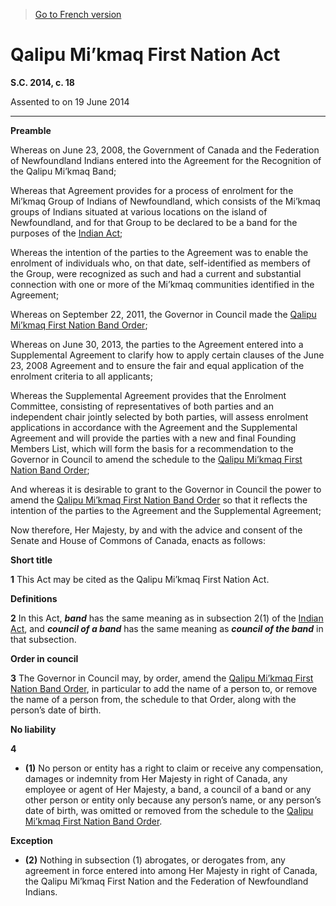 > [Go to French version](/fr/Lois/Lois%20du%20Canada/2014/ch.%2018.md)

# Qalipu Mi’kmaq First Nation Act

**S.C. 2014, c. 18**


Assented to on 19 June 2014

----------




**Preamble**

Whereas on June 23, 2008, the Government of Canada and the Federation of Newfoundland Indians entered into the Agreement for the Recognition of the Qalipu Mi’kmaq Band;

Whereas that Agreement provides for a process of enrolment for the Mi’kmaq Group of Indians of Newfoundland, which consists of the Mi’kmaq groups of Indians situated at various locations on the island of Newfoundland, and for that Group to be declared to be a band for the purposes of the [Indian Act](/en/Acts/Revised%20Statutes%20of%20Canada/I/I-5.md);

Whereas the intention of the parties to the Agreement was to enable the enrolment of individuals who, on that date, self-identified as members of the Group, were recognized as such and had a current and substantial connection with one or more of the Mi’kmaq communities identified in the Agreement;

Whereas on September 22, 2011, the Governor in Council made the [Qalipu Mi’kmaq First Nation Band Order](/en/Regulations/Statutory%20Orders%20and%20Regulations/2011/180.md);

Whereas on June 30, 2013, the parties to the Agreement entered into a Supplemental Agreement to clarify how to apply certain clauses of the June 23, 2008 Agreement and to ensure the fair and equal application of the enrolment criteria to all applicants;

Whereas the Supplemental Agreement provides that the Enrolment Committee, consisting of representatives of both parties and an independent chair jointly selected by both parties, will assess enrolment applications in accordance with the Agreement and the Supplemental Agreement and will provide the parties with a new and final Founding Members List, which will form the basis for a recommendation to the Governor in Council to amend the schedule to the [Qalipu Mi’kmaq First Nation Band Order](/en/Regulations/Statutory%20Orders%20and%20Regulations/2011/180.md);

And whereas it is desirable to grant to the Governor in Council the power to amend the [Qalipu Mi’kmaq First Nation Band Order](/en/Regulations/Statutory%20Orders%20and%20Regulations/2011/180.md) so that it reflects the intention of the parties to the Agreement and the Supplemental Agreement;



Now therefore, Her Majesty, by and with the advice and consent of the Senate and House of Commons of Canada, enacts as follows:






**Short title**

**1** This Act may be cited as the Qalipu Mi’kmaq First Nation Act.




**Definitions**

**2** In this Act, ***band*** has the same meaning as in subsection 2(1) of the [Indian Act](/en/Acts/Revised%20Statutes%20of%20Canada/I/I-5.md), and ***council of a band*** has the same meaning as ***council of the band*** in that subsection.




**Order in council**

**3** The Governor in Council may, by order, amend the [Qalipu Mi’kmaq First Nation Band Order](/en/Regulations/Statutory%20Orders%20and%20Regulations/2011/180.md), in particular to add the name of a person to, or remove the name of a person from, the schedule to that Order, along with the person’s date of birth.




**No liability**

**4** 

- **(1)** No person or entity has a right to claim or receive any compensation, damages or indemnity from Her Majesty in right of Canada, any employee or agent of Her Majesty, a band, a council of a band or any other person or entity only because any person’s name, or any person’s date of birth, was omitted or removed from the schedule to the [Qalipu Mi’kmaq First Nation Band Order](/en/Regulations/Statutory%20Orders%20and%20Regulations/2011/180.md).

**Exception**

- **(2)** Nothing in subsection (1) abrogates, or derogates from, any agreement in force entered into among Her Majesty in right of Canada, the Qalipu Mi’kmaq First Nation and the Federation of Newfoundland Indians.


